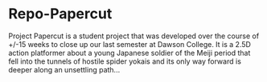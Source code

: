 # Repo-Papercut
Project Papercut is a student project that was developed over the course of +/-15 weeks to close up our last semester at Dawson College. 
It is a 2.5D action platformer about a young Japanese soldier of the Meiji period that fell into the tunnels of hostile spider yokais 
and its only way forward is deeper along an unsettling path...
